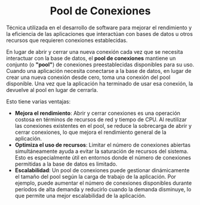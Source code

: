 <h1 align="center">Pool de Conexiones</h1>
<p>Técnica utilizada en el desarrollo de software para mejorar el rendimiento y la eficiencia de las aplicaciones que interactúan con bases de datos u otros recursos que requieren conexiones establecidas.</p>
<p>En lugar de abrir y cerrar una nueva conexión cada vez que se necesita interactuar con la base de datos, el <b>pool de conexiones</b> mantiene un conjunto (o <b>"pool"</b>) de conexiones preestablecidas disponibles para su uso. Cuando una aplicación necesita conectarse a la base de datos, en lugar de crear una nueva conexión desde cero, toma una conexión del pool disponible. Una vez que la aplicación ha terminado de usar esa conexión, la devuelve al pool en lugar de cerrarla.</p>
<p>Esto tiene varias ventajas:</p>

-    <b>Mejora el rendimiento</b>: Abrir y cerrar conexiones es una operación costosa en términos de recursos de red y tiempo de CPU. Al reutilizar las conexiones existentes en el pool, se reduce la sobrecarga de abrir y cerrar conexiones, lo que mejora el rendimiento general de la aplicación.
-    <b>Optimiza el uso de recursos</b>: Limitar el número de conexiones abiertas simultáneamente ayuda a evitar la saturación de recursos del sistema. Esto es especialmente útil en entornos donde el número de conexiones permitidas a la base de datos es limitado.
-    <b>Escalabilidad</b>: Un pool de conexiones puede gestionar dinámicamente el tamaño del pool según la carga de trabajo de la aplicación. Por ejemplo, puede aumentar el número de conexiones disponibles durante períodos de alta demanda y reducirlo cuando la demanda disminuye, lo que permite una mejor escalabilidad de la aplicación.
